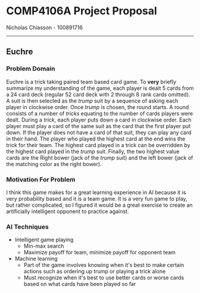 # COMP4106A Project Proposal
Nicholas Chiasson - 100891716

***

## Euchre

### Problem Domain
Euchre is a trick taking paired team based card game. To **very** briefly summarize my understanding of the game, each player is dealt 5 cards from a 24 card deck (regular 52 card deck with 2 through 8 rank cards omitted). A suit is then selected as the *trump* suit by a sequence of asking each player in clockwise order. Once *trump* is chosen, the round starts. A round consists of a number of *tricks* equating to the number of cards players were dealt. During a *trick*, each player puts down a card in clockwise order. Each player must play a card of the same suit as the card that the first player put down. If the player does not have a card of that suit, they can play any card in their hand. The player who played the highest card at the end wins the trick for their team. The highest card played in a trick can be overridden by the highest card played in the *trump* suit. Finally, the two highest value cards are the Right bower (jack of the *trump* suit) and the left bower (jack of the matching color as the right bower).

### Motivation For Problem
I think this game makes for a great learning experience in AI because it is very probability based and it is a team game. It is a very fun game to play, but rather complicated, so I figured it would be a great exercise to create an artificially intelligent opponent to practice against.

### AI Techniques
-   Intelligent game playing
    -   Min-max search
    -   Maximize payoff for team, minimize payoff for opponent team
-   Machine learning
    -   Part of the game involves knowing when it's best to make certain actions such as ordering up trump or playing a trick alone
    -   Must recognize when it's best to use better cards or worse cards based on what cards have been played so far
